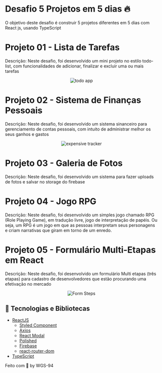# Desafio 5 Projetos em 5 dias 🔥

O objetivo deste desafio é construir 5 projetos diferentes em 5 dias com React js, usando TypeScript

# Projeto 01 - Lista de Tarefas

Descrição: Neste desafio, foi desenvolvido um mini projeto no estilo todo-list, com funcionalidades de adicionar, finalizar e excluir uma ou mais tarefas  

<!-- Neste desafio, foi desenvolvido um no estilo todo-list-->

<div align="center">
  <img src="https://user-images.githubusercontent.com/87288949/136671831-c72a2e60-a9d1-42e0-99a9-134773057490.PNG" alt="todo app" />
</div>

# Projeto 02 - Sistema de Finanças Pessoais

Descrição: Neste desafio, foi desenvolvido um sistema sinanceiro para gerenciamento de contas pessoais, com intuito de administrar melhor os seus ganhos e gastos

<div align="center">
  <img src="https://user-images.githubusercontent.com/87288949/182267147-f1f71af8-1e4a-4a38-9071-627069d089d8.PNG" alt="expensive tracker" />
</div>


# Projeto 03 - Galeria de Fotos

Descrição: Neste desafio, foi desenvolvido um sistema para fazer uploads de fotos e salvar no storage do firebase

# Projeto 04 - Jogo RPG

Descrição: Neste desafio, foi desenvolvido um simples jogo chamado RPG (Role Playing Game), em tradução livre, jogo de interpretação de papéis. Ou seja, um RPG é um jogo em que as pessoas interpretam seus personagens e criam narrativas que giram em torno de um enredo.

# Projeto 05 - Formulário Multi-Etapas em React

Descrição: Neste desafio, foi desenvolvido um formulário Multi etapas (três etapas) para cadastro de desenvolvedores que estão procurando uma efetivação no mercado

<div align="center">
  <img src="https://user-images.githubusercontent.com/87288949/181134916-49d122a0-53a4-4fea-83b5-493e406f584a.PNG" alt="Form Steps" />
</div>

## 🧰 Tecnologias e Bibliotecas

* [ReactJS](https://pt-br.reactjs.org/tutorial/tutorial.html)
  * [Styled Component](https://www.npmjs.com/package/styled-components)
  * [Axios](https://www.npmjs.com/package/axios)
  * [React Modal](https://www.npmjs.com/package/react-modal)
  * [Polished](https://www.npmjs.com/package/polished)
  * [Firebase]()
  * [react-router-dom]()
* [TypeScript](https://www.typescriptlang.org/)

<!--
### Tools para criar API Fake
 * [MirageJS]()

## ⚙️ Rodando o Projeto
```bash
# Clone este repositório para a pasta anterior
$ git clone https://github.com/WGS-94/Dt-Money-Transation.git
# ou use a opção de download.
# Acesse a pasta Dt-Money-Transation
$ cd Dt-Money-Transation
# Instale as dependências
$ yarn install
ou
$ npm install
# Executando o Projeto
$ yarn start 
ou
$ npm start
# Acesse http://localhost:3000 no seu navagador
```
-->

Feito com 💖 by WGS-94

